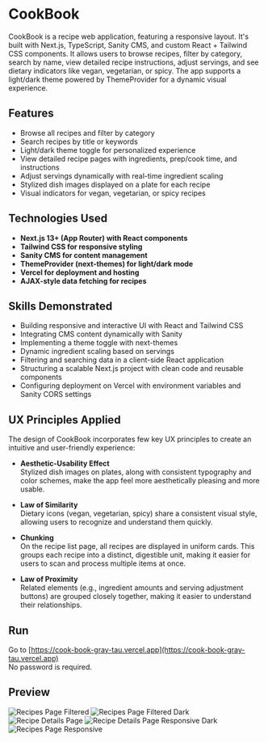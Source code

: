 # CookBook

CookBook is a recipe web application, featuring a responsive layout. It's built with Next.js, TypeScript, Sanity CMS, and custom React + Tailwind CSS components.
It allows users to browse recipes, filter by category, search by name, view detailed recipe instructions, adjust servings, and see dietary indicators like vegan, vegetarian, or spicy. The app supports a light/dark theme powered by ThemeProvider for a dynamic visual experience.

## Features

- Browse all recipes and filter by category
- Search recipes by title or keywords
- Light/dark theme toggle for personalized experience
- View detailed recipe pages with ingredients, prep/cook time, and instructions
- Adjust servings dynamically with real-time ingredient scaling
- Stylized dish images displayed on a plate for each recipe
- Visual indicators for vegan, vegetarian, or spicy recipes

## Technologies Used

- **Next.js 13+ (App Router) with React components**
- **Tailwind CSS for responsive styling**
- **Sanity CMS for content management**
- **ThemeProvider (next-themes) for light/dark mode**
- **Vercel for deployment and hosting**
- **AJAX-style data fetching for recipes**

## Skills Demonstrated

- Building responsive and interactive UI with React and Tailwind CSS
- Integrating CMS content dynamically with Sanity
- Implementing a theme toggle with next-themes
- Dynamic ingredient scaling based on servings
- Filtering and searching data in a client-side React application
- Structuring a scalable Next.js project with clean code and reusable components
- Configuring deployment on Vercel with environment variables and Sanity CORS settings

## UX Principles Applied

The design of CookBook incorporates few key UX principles to create an intuitive and user-friendly experience:

- **Aesthetic-Usability Effect**  
Stylized dish images on plates, along with consistent typography and color schemes, make the app feel more aesthetically pleasing and more usable.

- **Law of Similarity**  
Dietary icons (vegan, vegetarian, spicy) share a consistent visual style, allowing users to recognize and understand them quickly.

- **Chunking**  
On the recipe list page, all recipes are displayed in uniform cards. This groups each recipe into a distinct, digestible unit, making it easier for users to scan and process multiple items at once.

- **Law of Proximity**  
Related elements (e.g., ingredient amounts and serving adjustment buttons) are grouped closely together, making it easier to understand their relationships.

## Run

Go to [https://cook-book-gray-tau.vercel.app](https://cook-book-gray-tau.vercel.app)  
No password is required.

## Preview

![Recipes Page Filtered](public/icons/sc1.png)
![Recipes Page Filtered Dark](public/icons/sc2.png)
![Recipe Details Page](public/icons/sc3.png)
![Recipe Details Page Responsive Dark](public/icons/sc4.png)
![Recipes Page Responsive](public/icons/sc5.png)
